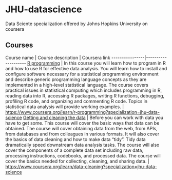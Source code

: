 # JHU-datascience
Data Sciente specialization offered by Johns Hopkins University on coursera


## Courses

Course name | Course description | Coursera link
----------------|--------------------
[R programming](https://github.com/rapha-carvalho/JHU-datascience/tree/master/rprogramming) | In this course you will learn how to program in R and how to use R for effective data analysis. You will learn how to install and configure software necessary for a statistical programming environment and describe generic programming language concepts as they are implemented in a high-level statistical language. The course covers practical issues in statistical computing which includes programming in R, reading data into R, accessing R packages, writing R functions, debugging, profiling R code, and organizing and commenting R code. Topics in statistical data analysis will provide working examples. |  https://www.coursera.org/learn/r-programming?specialization=jhu-data-science
[Getting and cleaning the data]() | Before you can work with data you have to get some. This course will cover the basic ways that data can be obtained. The course will cover obtaining data from the web, from APIs, from databases and from colleagues in various formats. It will also cover the basics of data cleaning and how to make data “tidy”. Tidy data dramatically speed downstream data analysis tasks. The course will also cover the components of a complete data set including raw data, processing instructions, codebooks, and processed data. The course will cover the basics needed for collecting, cleaning, and sharing data. | https://www.coursera.org/learn/data-cleaning?specialization=jhu-data-science
